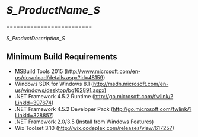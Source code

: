 # _S_ProductName_S_
=========================

_S_ProductDescription_S_

## Minimum Build Requirements

* MSBuild Tools 2015 (http://www.microsoft.com/en-us/download/details.aspx?id=48159)
* Windows SDK for Windows 8.1 (http://msdn.microsoft.com/en-us/windows/desktop/bg162891.aspx)
* .NET Framework 4.5.2 Runtime (http://go.microsoft.com/fwlink/?LinkId=397674)
* .NET Framework 4.5.2 Developer Pack (http://go.microsoft.com/fwlink/?LinkId=328857)
* .NET Framework 2.0/3.5 (Install from Windows Features)
* Wix Toolset 3.10 (http://wix.codeplex.com/releases/view/617257)
